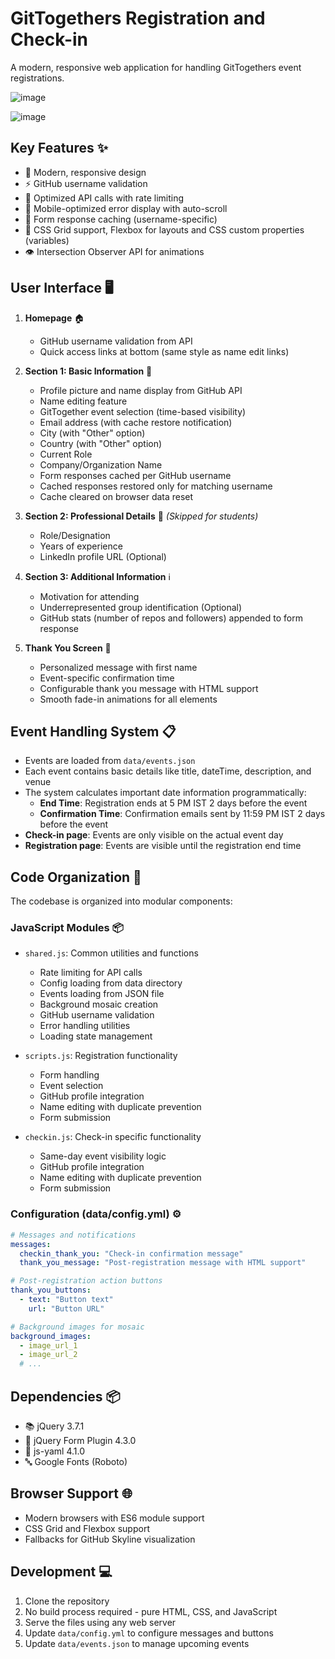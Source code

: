 # GitTogethers Registration and Check-in

A modern, responsive web application for handling GitTogethers event registrations.

![image](https://github.com/user-attachments/assets/f57c03ff-3955-4fd2-891c-833106bc4b77)

![image](https://github.com/user-attachments/assets/417b671a-820c-4ec5-9054-b190b1c31ab7)

## Key Features ✨
- 🎨 Modern, responsive design
- ⚡ GitHub username validation
- 🔄 Optimized API calls with rate limiting
- 📱 Mobile-optimized error display with auto-scroll
- 💾 Form response caching (username-specific)
- 🌟 CSS Grid support, Flexbox for layouts and CSS custom properties (variables)
- 👁️ Intersection Observer API for animations

## User Interface 🖥️
1. **Homepage** 🏠
   - GitHub username validation from API
   - Quick access links at bottom (same style as name edit links)

2. **Section 1: Basic Information** 📝
   - Profile picture and name display from GitHub API
   - Name editing feature
   - GitTogether event selection (time-based visibility)
   - Email address (with cache restore notification)
   - City (with "Other" option)
   - Country (with "Other" option)
   - Current Role
   - Company/Organization Name
   - Form responses cached per GitHub username
   - Cached responses restored only for matching username
   - Cache cleared on browser data reset

3. **Section 2: Professional Details** 💼 _(Skipped for students)_
   - Role/Designation
   - Years of experience
   - LinkedIn profile URL (Optional)

4. **Section 3: Additional Information** ℹ️
   - Motivation for attending
   - Underrepresented group identification (Optional)
   - GitHub stats (number of repos and followers) appended to form response

5. **Thank You Screen** 🎉
   - Personalized message with first name
   - Event-specific confirmation time
   - Configurable thank you message with HTML support
   - Smooth fade-in animations for all elements

## Event Handling System 📋
- Events are loaded from `data/events.json`
- Each event contains basic details like title, dateTime, description, and venue
- The system calculates important date information programmatically:
  - **End Time**: Registration ends at 5 PM IST 2 days before the event
  - **Confirmation Time**: Confirmation emails sent by 11:59 PM IST 2 days before the event
- **Check-in page**: Events are only visible on the actual event day
- **Registration page**: Events are visible until the registration end time

## Code Organization 📁
The codebase is organized into modular components:

### JavaScript Modules 📦
- `shared.js`: Common utilities and functions
  - Rate limiting for API calls
  - Config loading from data directory
  - Events loading from JSON file
  - Background mosaic creation
  - GitHub username validation
  - Error handling utilities
  - Loading state management

- `scripts.js`: Registration functionality
  - Form handling
  - Event selection
  - GitHub profile integration
  - Name editing with duplicate prevention
  - Form submission
  
- `checkin.js`: Check-in specific functionality
  - Same-day event visibility logic
  - GitHub profile integration
  - Name editing with duplicate prevention
  - Form submission

### Configuration (data/config.yml) ⚙️
```yaml
# Messages and notifications
messages:
  checkin_thank_you: "Check-in confirmation message"
  thank_you_message: "Post-registration message with HTML support"

# Post-registration action buttons
thank_you_buttons:
  - text: "Button text"
    url: "Button URL"

# Background images for mosaic
background_images:
  - image_url_1
  - image_url_2
  # ...
```

## Dependencies 📦
- 📚 jQuery 3.7.1
- 📝 jQuery Form Plugin 4.3.0
- 📄 js-yaml 4.1.0
- 🔤 Google Fonts (Roboto)

## Browser Support 🌐
- Modern browsers with ES6 module support
- CSS Grid and Flexbox support
- Fallbacks for GitHub Skyline visualization

## Development 💻
1. Clone the repository
2. No build process required - pure HTML, CSS, and JavaScript
3. Serve the files using any web server
4. Update `data/config.yml` to configure messages and buttons
5. Update `data/events.json` to manage upcoming events

